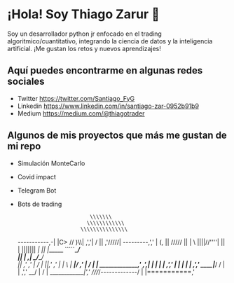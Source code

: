 # ¡Hola! Soy Thiago Zarur 👋

Soy un desarrollador python jr enfocado en el trading algoritmico/cuantitativo, integrando la ciencia de datos y la inteligencia artificial.
¡Me gustan los retos y nuevos aprendizajes!

## Aquí puedes encontrarme en algunas redes sociales

- Twitter  https://twitter.com/Santiago_FyG
- Linkedin https://www.linkedin.com/in/santiago-zar-0952b91b9
- Medium https://medium.com/@thiagotrader

## Algunos de mis proyectos que más me gustan de mi repo

- Simulación MonteCarlo
- Covid impact 
- Telegram Bot
- Bots de trading

                             \\\\\\\
                            \\\\\\\\\\\\
                          \\\\\\\\\\\\\\\
  -----------,-|           |C>   // )\\\\|
           ,','|          /    || ,'/////|
---------,','  |         (,    ||   /////
         ||    |          \\  ||||//''''|
         ||    |           |||||||     _|
         ||    |______      `````\____/ \
         ||    |     ,|         _/_____/ \
         ||  ,'    ,' |        /          |
         ||,'    ,'   |       |         \  |
_________|/    ,'     |      /           | |
_____________,'      ,',_____|      |    | |
             |     ,','      |      |    | |
             |   ,','    ____|_____/    /  |
             | ,','  __/ |             /   |
_____________|','   ///_/-------------/   |
              |===========,'

